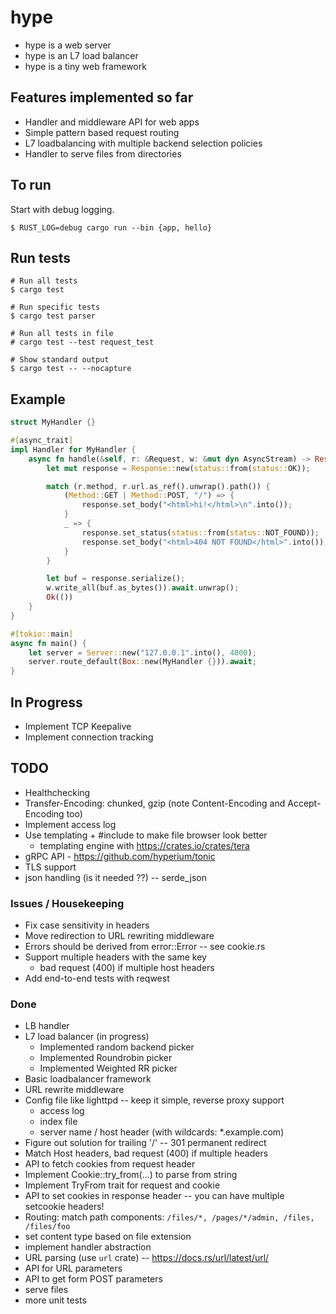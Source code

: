 # hype

-   hype is a web server
-   hype is an L7 load balancer
-   hype is a tiny web framework

## Features implemented so far

-   Handler and middleware API for web apps
-   Simple pattern based request routing
-   L7 loadbalancing with multiple backend selection policies
-   Handler to serve files from directories

## To run

Start with debug logging.

```
$ RUST_LOG=debug cargo run --bin {app, hello}
```

## Run tests

```
# Run all tests
$ cargo test

# Run specific tests
$ cargo test parser

# Run all tests in file
# cargo test --test request_test

# Show standard output
$ cargo test -- --nocapture
```

## Example

```rust
struct MyHandler {}

#[async_trait]
impl Handler for MyHandler {
    async fn handle(&self, r: &Request, w: &mut dyn AsyncStream) -> Result<(), handler::Error> {
        let mut response = Response::new(status::from(status::OK));

        match (r.method, r.url.as_ref().unwrap().path()) {
            (Method::GET | Method::POST, "/") => {
                response.set_body("<html>hi!</html>\n".into());
            }
            _ => {
                response.set_status(status::from(status::NOT_FOUND));
                response.set_body("<html>404 NOT FOUND</html>".into());
            }
        }

        let buf = response.serialize();
        w.write_all(buf.as_bytes()).await.unwrap();
        Ok(())
    }
}

#[tokio::main]
async fn main() {
    let server = Server::new("127.0.0.1".into(), 4000);
    server.route_default(Box::new(MyHandler {})).await;
}

```

## In Progress

-   Implement TCP Keepalive
-   Implement connection tracking

## TODO

-   Healthchecking
-   Transfer-Encoding: chunked, gzip (note Content-Encoding and Accept-Encoding too)
-   Implement access log
-   Use templating + #include to make file browser look better
    -   templating engine with https://crates.io/crates/tera
-   gRPC API - https://github.com/hyperium/tonic
-   TLS support
-   json handling (is it needed ??) -- serde_json

### Issues / Housekeeping

-   Fix case sensitivity in headers
-   Move redirection to URL rewriting middleware
-   Errors should be derived from error::Error -- see cookie.rs
-   Support multiple headers with the same key
    -   bad request (400) if multiple host headers
-   Add end-to-end tests with reqwest

### Done

-   LB handler
-   L7 load balancer (in progress)
    -   Implemented random backend picker
    -   Implemented Roundrobin picker
    -   Implemented Weighted RR picker
-   Basic loadbalancer framework
-   URL rewrite middleware
-   Config file like lighttpd -- keep it simple, reverse proxy support
    -   access log
    -   index file
    -   server name / host header (with wildcards: \*.example.com)
-   Figure out solution for trailing '/' -- 301 permanent redirect
-   Match Host headers, bad request (400) if multiple headers
-   API to fetch cookies from request header
-   Implement Cookie::try_from(...) to parse from string
-   Implement TryFrom trait for request and cookie
-   API to set cookies in response header -- you can have multiple setcookie headers!
-   Routing: match path components: `/files/*, /pages/*/admin, /files, /files/foo`
-   set content type based on file extension
-   implement handler abstraction
-   URL parsing (use `url` crate) -- https://docs.rs/url/latest/url/
-   API for URL parameters
-   API to get form POST parameters
-   serve files
-   more unit tests
